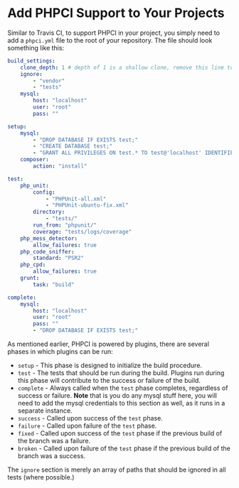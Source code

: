 # Add PHPCI Support to Your Projects

Similar to Travis CI, to support PHPCI in your project, you simply need to add a `phpci.yml` file to the root of your repository. The file should look something like this:

```yml
build_settings:
    clone_depth: 1 # depth of 1 is a shallow clone, remove this line to clone entire repo
    ignore:
        - "vendor"
        - "tests"
    mysql:
        host: "localhost"
        user: "root"
        pass: ""

setup:
    mysql:
        - "DROP DATABASE IF EXISTS test;"
        - "CREATE DATABASE test;"
        - "GRANT ALL PRIVILEGES ON test.* TO test@'localhost' IDENTIFIED BY 'test';"
    composer:
        action: "install"

test:
    php_unit:
        config:
            - "PHPUnit-all.xml"
            - "PHPUnit-ubuntu-fix.xml"
        directory:
            - "tests/"
        run_from: "phpunit/"
        coverage: "tests/logs/coverage"
    php_mess_detector:
        allow_failures: true
    php_code_sniffer:
        standard: "PSR2"
    php_cpd:
        allow_failures: true
    grunt:
        task: "build"

complete:
    mysql:
        host: "localhost"
        user: "root"
        pass: ""
        - "DROP DATABASE IF EXISTS test;"
```

As mentioned earlier, PHPCI is powered by plugins, there are several phases in which plugins can be run:

* `setup` - This phase is designed to initialize the build procedure.
* `test` - The tests that should be run during the build. Plugins run during this phase will contribute to the success or failure of the build.
* `complete` - Always called when the `test` phase completes, regardless of success or failure. **Note** that is you do any mysql stuff here, you will need to add the mysql credentials to this section as well, as it runs in a separate instance.
* `success` - Called upon success of the `test` phase.
* `failure` - Called upon failure of the `test` phase.
* `fixed` - Called upon success of the `test` phase if the previous build of the branch was a failure.
* `broken` - Called upon failure of the `test` phase if the previous build of the branch was a success.

The `ignore` section is merely an array of paths that should be ignored in all tests (where possible.)